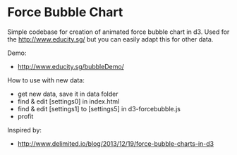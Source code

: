 Force Bubble Chart
===========

Simple codebase for creation of animated force bubble chart in d3. 
Used for the http://www.educity.sg/ but you can easily adapt this for other data.

Demo: 
* http://www.educity.sg/bubbleDemo/

How to use with new data:
* get new data, save it in data folder
* find & edit [settings0] in index.html
* find & edit [settings1] to [settings5] in d3-forcebubble.js
* profit

Inspired by:
* http://www.delimited.io/blog/2013/12/19/force-bubble-charts-in-d3